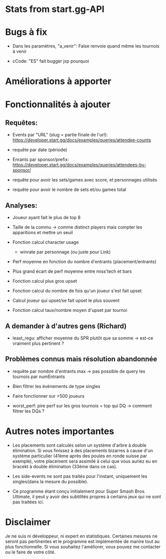 # Stats from start.gg-API

# Bugs à fix 

- Dans les paramètres, "a_venir": False renvoie quand même les tournois à venir

- cCode: "ES" fait bugger jsp pourquoi

# Améliorations à apporter

# Fonctionnalités à ajouter

## Requêtes:

- Events par "URL" (slug = partie finale de l'url): https://developer.start.gg/docs/examples/queries/attendee-counts

- requête par date (période)

- Enrants par sponsor/prefix: https://developer.start.gg/docs/examples/queries/attendees-by-sponsor/

- requête pour avoir les sets/games avec score, et personnages utilisés

- requête pour avoir le nombre de sets et/ou games total


## Analyses:

- Joueur ayant fait le plus de top 8

- Taille de la commu -> comme distinct players mais compter les apparitions et mettre un seuil

- Fonction calcul character usage 
    + winrate par personnage (ou juste pour Link)

- Perf moyenne en fonction du nombre d'entrants (placement/entrants)

- Plus grand écart de perf moyenne entre miss'tech et bars

- Fonction calcul plus gros upset

- Fonction calcul du nombre de fois qu'un joueur s'est fait upset

- Calcul joueur qui upset/se fait upset le plus souvent

- Fonction calcul taux/nombre moyen d'upset par tournoi 

## A demander à d'autres gens (Richard)

- least_regu: afficher moyenne du SPR plutôt que sa somme -> est-ce vraiment plus pertinent ?

## Problèmes connus mais résolution abandonnée

- requête par nombre d'entrants max -> pas possible de query les tournois par numEntrants 

- Bien filtrer les évènements de type singles

- Faire fonctionner sur +500 joueurs

- worst_perf: pire perf sur les gros tournois = top qui DQ -> comment filtrer les DQs ?

# Autres notes importantes


- Les placements sont calculés selon un système d'arbre à double élimination. Si vous finissez à des placements bizarres à cause d'un système particulier (41ème après des poules en ronde suisse par exemple), votre placement sera assimilé à celui que vous auriez eu en bracekt à double élimination (33ème dans ce cas).

- Les side-events ne sont pas traités pour l'instant, uniquement les singles(dans la mesure du possible).

- Ce programme étant conçu initialement pour Super Smash Bros. Ultimate, il peut y avoir des subtilités propres à certains jeux qui ne sont pas traitées ici.

# Disclaimer

Je ne suis ni développeur, ni expert en statistiques. Certaines mesures ne seront pas pertinentes et le programme est implémentée de manire tout au plus fonctionnelle. Si vous souhaitez l'améliorer, vous pouvez me contacter ou le faire de votre côté.